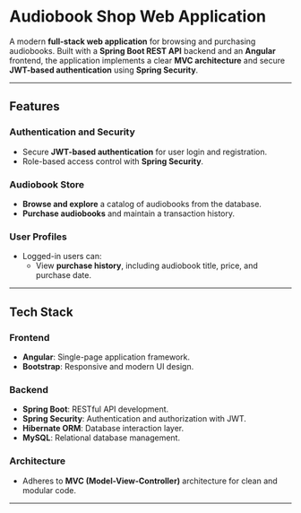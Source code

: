 # Audiobook Shop Web Application  

A modern **full-stack web application** for browsing and purchasing audiobooks. Built with a **Spring Boot REST API** backend and an **Angular** frontend, the application implements a clear **MVC architecture** and secure **JWT-based authentication** using **Spring Security**.

---

## Features  

### Authentication and Security  
- Secure **JWT-based authentication** for user login and registration.  
- Role-based access control with **Spring Security**.  

### Audiobook Store  
- **Browse and explore** a catalog of audiobooks from the database.  
- **Purchase audiobooks** and maintain a transaction history.  

### User Profiles  
- Logged-in users can:  
  - View **purchase history**, including audiobook title, price, and purchase date.  

---

## Tech Stack  

### Frontend  
- **Angular**: Single-page application framework.  
- **Bootstrap**: Responsive and modern UI design.  

### Backend  
- **Spring Boot**: RESTful API development.  
- **Spring Security**: Authentication and authorization with JWT.  
- **Hibernate ORM**: Database interaction layer.  
- **MySQL**: Relational database management.  

### Architecture  
- Adheres to **MVC (Model-View-Controller)** architecture for clean and modular code.  

---
